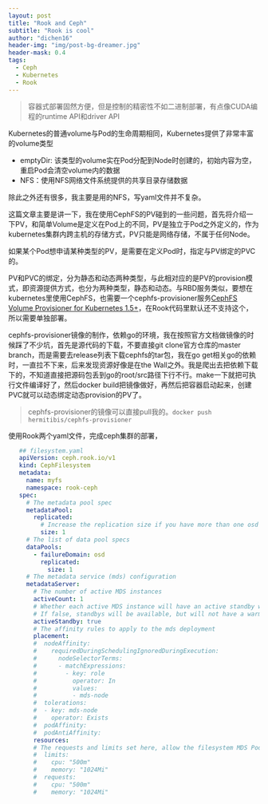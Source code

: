 ```yaml
---
layout: post
title: "Rook and Ceph"
subtitle: "Rook is cool"
author: "dichen16"
header-img: "img/post-bg-dreamer.jpg"
header-mask: 0.4
tags:
  - Ceph
  - Kubernetes
  - Rook
---
```


> 容器式部署固然方便，但是控制的精密性不如二进制部署，有点像CUDA编程的runtime API和driver API

Kubernetes的普通volume与Pod的生命周期相同，Kubernetes提供了非常丰富的volume类型

- emptyDir: 该类型的volume实在Pod分配到Node时创建的，初始内容为空，重启Pod会清空volume内的数据
- NFS：使用NFS网络文件系统提供的共享目录存储数据

除此之外还有很多，我主要是用的NFS，写yaml文件并不复杂。

这篇文章主要是讲一下，我在使用CephFS的PV碰到的一些问题，首先将介绍一下PV，和简单Volume是定义在Pod上的不同，PV是独立于Pod之外定义的，作为kubernetes集群内跨主机的存储方式，PV只能是网络存储，不属于任何Node。

如果某个Pod想申请某种类型的PV，是需要在定义Pod时，指定与PV绑定的PVC的。

PV和PVC的绑定，分为静态和动态两种类型，与此相对应的是PV的provision模式，即资源提供方式，也分为两种类型，静态和动态。与RBD服务类似，要想在kubernetes里使用CephFS，也需要一个cephfs-provisioner服务[CephFS Volume Provisioner for Kubernetes 1.5+](https://github.com/kubernetes-incubator/external-storage/tree/master/ceph/cephfs)，在Rook代码里默认还不支持这个，所以需要单独部署。

cephfs-provisioner镜像的制作，依赖go的环境，我在按照官方文档做镜像的时候踩了不少坑，首先是源代码的下载，不要直接git clone官方仓库的master branch，而是需要去release列表下载cephfs的tar包，我在go get相关go的依赖时，一直拉不下来，后来发现资源好像是在the Wall之外。我是爬出去把依赖下载下的，不知道直接把源码包丢到go的root/src路径下行不行。make一下就把可执行文件编译好了，然后docker build把镜像做好，再然后把容器启动起来，创建PVC就可以动态绑定动态provision的PV了。

> cephfs-provisioner的镜像可以直接pull我的。`docker push hermitibis/cephfs-provisioner`

使用Rook两个yaml文件，完成ceph集群的部署，

```yaml
   ## filesystem.yaml
   apiVersion: ceph.rook.io/v1
   kind: CephFilesystem
   metadata:
     name: myfs
     namespace: rook-ceph
   spec:
     # The metadata pool spec
     metadataPool:
       replicated:
         # Increase the replication size if you have more than one osd
         size: 1
     # The list of data pool specs
     dataPools:
       - failureDomain: osd
         replicated:
           size: 1
     # The metadata service (mds) configuration
     metadataServer:
       # The number of active MDS instances
       activeCount: 1
       # Whether each active MDS instance will have an active standby with a warm metadata cache for faster failover.
       # If false, standbys will be available, but will not have a warm cache.
       activeStandby: true
       # The affinity rules to apply to the mds deployment
       placement:
       #  nodeAffinity:
       #    requiredDuringSchedulingIgnoredDuringExecution:
       #      nodeSelectorTerms:
       #      - matchExpressions:
       #        - key: role
       #          operator: In
       #          values:
       #          - mds-node
       #  tolerations:
       #  - key: mds-node
       #    operator: Exists
       #  podAffinity:
       #  podAntiAffinity:
       resources:
       # The requests and limits set here, allow the filesystem MDS Pod(s) to use half of one CPU core and 1 gigabyte of memory
       #  limits:
       #    cpu: "500m"
       #    memory: "1024Mi"
       #  requests:
       #    cpu: "500m"
       #    memory: "1024Mi"
   ```

